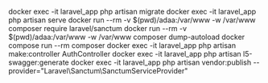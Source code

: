 docker exec -it laravel_app php artisan migrate
docker exec -it laravel_app php artisan serve
docker run --rm -v $(pwd)/adaa:/var/www -w /var/www composer require laravel/sanctum
docker run --rm -v $(pwd)/adaa:/var/www -w /var/www composer dump-autoload
docker compose run --rm composer
docker exec -it laravel_app php artisan make:controller AuthController
docker exec -it laravel_app php artisan l5-swagger:generate
docker exec -it laravel_app php artisan vendor:publish --provider="Laravel\Sanctum\SanctumServiceProvider"
